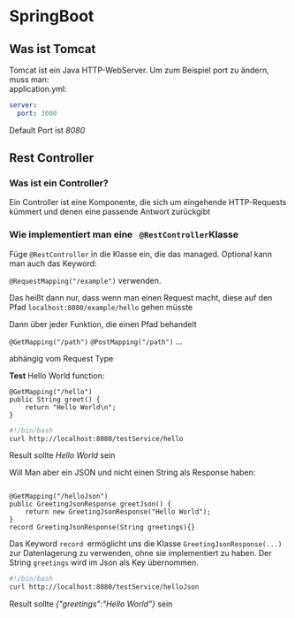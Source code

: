 # SpringBoot 

## Was ist Tomcat
<p>
Tomcat ist ein Java HTTP-WebServer. Um zum Beispiel port zu ändern, muss man:
<br> application.yml:

```yaml
server:
  port: 3000
```
Default Port ist *8080*
</p>

## Rest Controller 

### Was ist ein Controller?
<p>
Ein Controller ist eine Komponente, die sich um eingehende HTTP-Requests kümmert 
und denen eine passende Antwort zurückgibt
</p>

### Wie implementiert man eine `` @RestController``Klasse

Füge
``@RestController``
in die Klasse ein, die das managed. 
Optional kann man auch das Keyword:

``@RequestMapping("/example")`` verwenden.

Das heißt dann nur, dass wenn man einen Request macht, diese auf den Pfad ``localhost:8080/example/hello`` gehen müsste

Dann über jeder Funktion, die einen Pfad behandelt
<p>

``@GetMapping("/path")``
``@PostMapping("/path")``
...
</p>
abhängig vom Request Type


**Test** Hello World function:
```
@GetMapping("/hello")
public String greet() {
    return "Hello World\n";
}
```
```sh
#!/bin/bash
curl http://localhost:8080/testService/hello
```

Result sollte *Hello World* sein

<p>
Will Man aber ein JSON und nicht einen String als Response haben:
</p>

```

@GetMapping("/helloJson")
public GreetingJsonResponse greetJson() {
    return new GreetingJsonResponse("Hello World");
}
record GreetingJsonResponse(String greetings){}
```
Das Keyword ```record ```ermöglicht uns die Klasse ```GreetingJsonResponse(...)``` zur Datenlagerung zu verwenden, 
ohne sie implementiert zu haben.
Der String ```greetings``` wird im Json als Key übernommen.

```sh
#!/bin/bash
curl http://localhost:8080/testService/helloJson
```

Result sollte *{"greetings":"Hello World"}* sein

